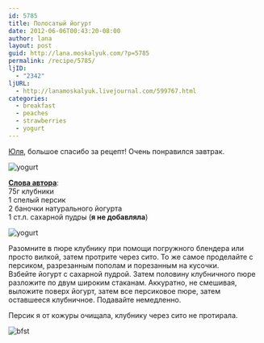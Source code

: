 ```yaml
---
id: 5785
title: Полосатый йогурт
date: 2012-06-06T00:43:20-08:00
author: lana
layout: post
guid: http://lana.moskalyuk.com/?p=5785
permalink: /recipe/5785/
ljID:
  - "2342"
ljURL:
  - http://lanamoskalyuk.livejournal.com/599767.html
categories:
  - breakfast
  - peaches
  - strawberries
  - yogurt
---
```

[Юля](http://y-u-l-i-a-s-h-a.livejournal.com/30518.html), большое спасибо за рецепт! Очень понравился завтрак.

![yogurt](http://farm8.staticflickr.com/7084/7159078415_ce2524ef1b_z.jpg) 

**[Слова автора](http://y-u-l-i-a-s-h-a.livejournal.com/30518.html)**:  
75г клубники  
1 спелый персик  
2 баночки натурального йогурта  
1 ст.л. сахарной пудры (**я не добавляла**)

![yogurt](http://farm8.staticflickr.com/7212/7344286108_f3a86768f5_z.jpg) 

Разомните в пюре клубнику при помощи погружного блендера или просто вилкой, затем протрите через сито. То же самое проделайте с персиком, разрезанным пополам и порезанным на кусочки.  
Взбейте йогурт с сахарной пудрой. Затем половину клубничного пюре разложите по двум широким стаканам. Аккуратно, не смешивая, выложите поверх йогурт, затем все персиковое пюре, затем оставшееся клубничное. Подавайте немедленно.

Персик я от кожуры очищала, клубнику через сито не протирала.

![bfst](http://farm9.staticflickr.com/8015/7159079001_e3dcfde15d_z.jpg)